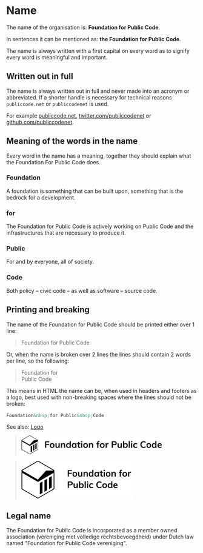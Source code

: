 # Name

The name of the organisation is: **Foundation for Public Code**.

In sentences it can be mentioned as: **the Foundation for Public Code**.

The name is always written with a first capital on every word as to signify every word is meaningful and important.

## Written out in full

The name is always written out in full and never made into an acronym or abbreviated. If a shorter handle is necessary for technical reasons `publiccode.net` or `publiccodenet` is used. 

For example [publiccode.net](https://publiccode.net), [twitter.com/publiccodenet](https://twitter.com/publiccodenet) or [github.com/publiccodenet](https://github.com/publiccodenet/).

## Meaning of the words in the name

Every word in the name has a meaning, together they should explain what the Foundation For Public Code does.

### Foundation

A foundation is something that can be built upon, something that is the bedrock for a development.

### for

The Foundation for Public Code is actively working on Public Code and the infrastructures that are necessary to produce it.

### Public

For and by everyone, all of society.

### Code

Both policy – civic code – as well as software – source code.

## Printing and breaking

The name of the Foundation for Public Code should be printed either over 1 line:

> Foundation for Public Code

Or, when the name is broken over 2 lines the lines should contain 2 words per line, so the following:

> Foundation for  
> Public Code

This means in HTML the name can be, when used in headers and footers as a logo, best used with non-breaking spaces where the lines should not be broken:

```html
Foundation&nbsp;for Public&nbsp;Code
```

See also: [Logo](../logo/)

> <img src="../logo/mark-and-name-over-one-line.svg" height="50">

> <img src="../logo/mark-and-name-over-two-lines.svg" height="100">

## Legal name

The Foundation for Public Code is incorporated as a member owned association (vereniging met volledige rechtsbevoegdheid) under Dutch law named "Foundation for Public Code vereniging".
